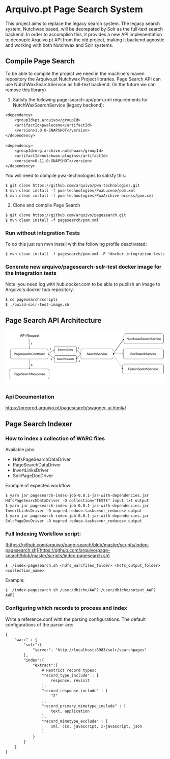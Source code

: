 # Arquivo.pt Page Search System

This project aims to replace the legacy search system. The legacy search system, Nutchwax based, will be decrepated by Solr as the full-text search backend. In order to accomplish this, it provides a new API implementation to decouple Arquivo.pt API from the old project, making it backend agnostic and working with both Nutchwax and Solr systems.

## Compile Page Search

To be able to compile the project we need in the machine's maven repository the Arquivo.pt Nutchwax Project libraries. 
Page Search API can use NutchWaxSearchService as full-text backend.
(In the future we can remove this library)

1. Satisfy the following page-search-api/pom.xml requirements for NutchWaxSearchService (legacy backend):
```
<dependency>
    <groupId>pt.arquivo</groupId>
    <artifactId>pwalucene</artifactId>
    <version>1.0.0-SNAPSHOT</version>
</dependency>

<dependency>
    <groupId>org.archive.nutchwax</groupId>
    <artifactId>nutchwax-plugins</artifactId>
    <version>0.11.0-SNAPSHOT</version>
</dependency>
```

You will need to compile pwa-technologies to satisfy this:

```shell script
$ git clone https://github.com/arquivo/pwa-technologies.git
$ mvn clean install -f pwa-technologies/PwaLucene/pom.xml
$ mvn clean install -f pwa-technologies/PwaArchive-access/pom.xml
```

2. Clone and compile Page Search

```
$ git clone https://github.com/arquivo/pagesearch.git
$ mvn clean install -f pagesearch/pom.xml
```

### Run without integration Tests

To do this just run mvn install with the following profile deactivated:
```
$ mvn clean install -f pagesearch/pom.xml -P !docker-integration-tests
```

### Generate new arquivo/pagesearch-solr-test docker image for the integration tests

Note: you need log with hub.docker.com to be able to publish an image to Arquivo's docker hub repository.

```
$ cd pagesearch/scripts
$ ./build-solr-test-image.sh
```

## Page Search API Architecture 

![](docs/img/PageSearchArchitecture.png)

### Api Documentation

https://preprod.arquivo.pt/pagesearch/swagger-ui.html#/

## Page Search Indexer

### How to index a collection of WARC files 

Available jobs:
* HdfsPageSearchDataDriver
* PageSearchDataDriver
* InvertLinksDriver
* SolrPageDocDriver

Example of expected workflow:
```shell script
$ yarn jar pagesearch-index-job-0.0.1-jar-with-dependencies.jar HdfsPageSearchDataDriver -D collection="TESTE" input.txt output
$ yarn jar pagesearch-index-job-0.0.1-jar-with-dependencies.jar InvertLinksDriver -D mapred.reduce.tasks=<nr_reduces> output
$ yarn jar pagesearch-index-job-0.0.1-jar-with-dependencies.jar SolrPageDocDriver -D mapred.reduce.tasks=<nr_reduces> output
```

### Full Indexing Workflow script:

[https://github.com/arquivo/page-search/blob/master/scripts/index-pagesearch.sh](https://github.com/arquivo/page-search/blob/master/scripts/index-pagesearch.sh)

```shell script
$ ./index-pagesearch.sh <hdfs_warcfiles_folder> <hdfs_output_folder> <collection_name>
```
Example:
```shell script
$ ./index-pagesearch.sh /user/dbicho/AWP2 /user/dbicho/output_AWP2 AWP2
```


### Configuring which records to process and index

Write a reference.conf with the parsing configurations. The default configurations of the parser are:
```
{
    "warc" : {
        "solr":{
            "server": "http://localhost:8983/solr/searchpages"
        },
        "index":{
            "extract":{
                # Restrict record types:
                "record_type_include" : [
                    response, revisit
                ],
                "record_response_include" : [
                    "2"
                ],
                "record_primary_mimetype_include" : [
                    text, application
                ],
                "record_mimetype_exclude" : [
                    xml, css, javascript, x-javascript, json
                ]
            }
        }
    }
}


